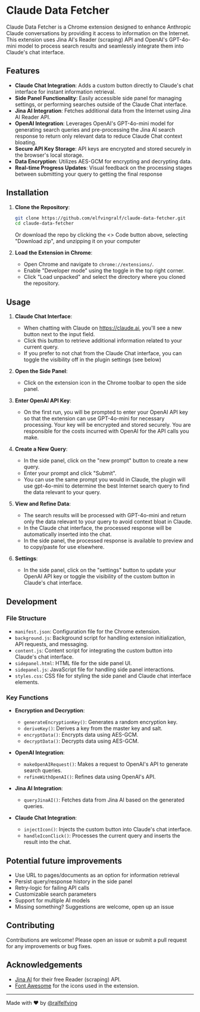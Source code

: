 # Claude Data Fetcher

Claude Data Fetcher is a Chrome extension designed to enhance Anthropic Claude conversations by providing it access to information on the Internet. This extension uses Jina AI's Reader (scraping) API and OpenAI's GPT-4o-mini model to process search results and seamlessly integrate them into Claude's chat interface.

## Features

- **Claude Chat Integration**: Adds a custom button directly to Claude's chat interface for instant information retrieval.
- **Side Panel Functionality**: Easily accessible side panel for managing settings, or performing searches outside of the Claude Chat interface. 
- **Jina AI Integration**: Fetches additional data from the Internet using Jina AI Reader API.
- **OpenAI Integration**: Leverages OpenAI's GPT-4o-mini model for generating search queries and pre-processing the Jina AI search response to return only relevant data to reduce Claude Chat context bloating.
- **Secure API Key Storage**: API keys are encrypted and stored securely in the browser's local storage.
- **Data Encryption**: Utilizes AES-GCM for encrypting and decrypting data.
- **Real-time Progress Updates**: Visual feedback on the processing stages between submitting your query to getting the final response

## Installation

1. **Clone the Repository**:
    ```sh
    git clone https://github.com/elfvingralf/claude-data-fetcher.git
    cd claude-data-fetcher
    ```

    Or download the repo by clicking the <> Code button above, selecting "Download zip", and unzipping it on your computer

2. **Load the Extension in Chrome**:
    - Open Chrome and navigate to `chrome://extensions/`.
    - Enable "Developer mode" using the toggle in the top right corner.
    - Click "Load unpacked" and select the directory where you cloned the repository.

## Usage

1. **Claude Chat Interface**:
    - When chatting with Claude on https://claude.ai, you'll see a new button next to the input field.
    - Click this button to retrieve additional information related to your current query.
    - If you prefer to not chat from the Claude Chat interface, you can toggle the visibility off in the plugin settings (see below)

2. **Open the Side Panel**:
    - Click on the extension icon in the Chrome toolbar to open the side panel.

3. **Enter OpenAI API Key**:
    - On the first run, you will be prompted to enter your OpenAI API key so that the extension can use GPT-4o-mini for necessary processing. Your key will be encrypted and stored securely. You are responsible for the costs incurred with OpenAI for the API calls you make.

4. **Create a New Query**:
    - In the side panel, click on the "new prompt" button to create a new query.
    - Enter your prompt and click "Submit". 
    - You can use the same prompt you would in Claude, the plugin will use gpt-4o-mini to determine the best Internet search query to find the data relevant to your query.

5. **View and Refine Data**:
    - The search results will be processed with GPT-4o-mini and return only the data relevant to your query to avoid context bloat in Claude.
    - In the Claude chat interface, the processed response will be automatically inserted into the chat.
    - In the side panel, the processed response is available to preview and to copy/paste for use elsewhere.

6. **Settings**:
    - In the side panel, click on the "settings" button to update your OpenAI API key or toggle the visibility of the custom button in Claude's chat interface.

## Development

### File Structure

- `manifest.json`: Configuration file for the Chrome extension.
- `background.js`: Background script for handling extension initialization, API requests, and messaging.
- `content.js`: Content script for integrating the custom button into Claude's chat interface.
- `sidepanel.html`: HTML file for the side panel UI.
- `sidepanel.js`: JavaScript file for handling side panel interactions.
- `styles.css`: CSS file for styling the side panel and Claude chat interface elements.

### Key Functions

- **Encryption and Decryption**:
    - `generateEncryptionKey()`: Generates a random encryption key.
    - `deriveKey()`: Derives a key from the master key and salt.
    - `encryptData()`: Encrypts data using AES-GCM.
    - `decryptData()`: Decrypts data using AES-GCM.

- **OpenAI Integration**:
    - `makeOpenAIRequest()`: Makes a request to OpenAI's API to generate search queries.
    - `refineWithOpenAI()`: Refines data using OpenAI's API.

- **Jina AI Integration**:
    - `queryJinaAI()`: Fetches data from Jina AI based on the generated queries.

- **Claude Chat Integration**:
    - `injectIcon()`: Injects the custom button into Claude's chat interface.
    - `handleIconClick()`: Processes the current query and inserts the result into the chat.

## Potential future improvements
- Use URL to pages/documents as an option for information retrieval
- Persist query/response history in the side panel
- Retry-logic for failing API calls
- Customizable search parameters
- Support for multiple AI models
- Missing something? Suggestions are welcome, open up an issue

## Contributing

Contributions are welcome! Please open an issue or submit a pull request for any improvements or bug fixes.

## Acknowledgements

- [Jina AI](https://www.jina.ai) for their free Reader (scraping) API.
- [Font Awesome](https://fontawesome.com) for the icons used in the extension.

---

Made with ❤️ by [@ralfelfving](https://www.x.com/@ralfelfving)